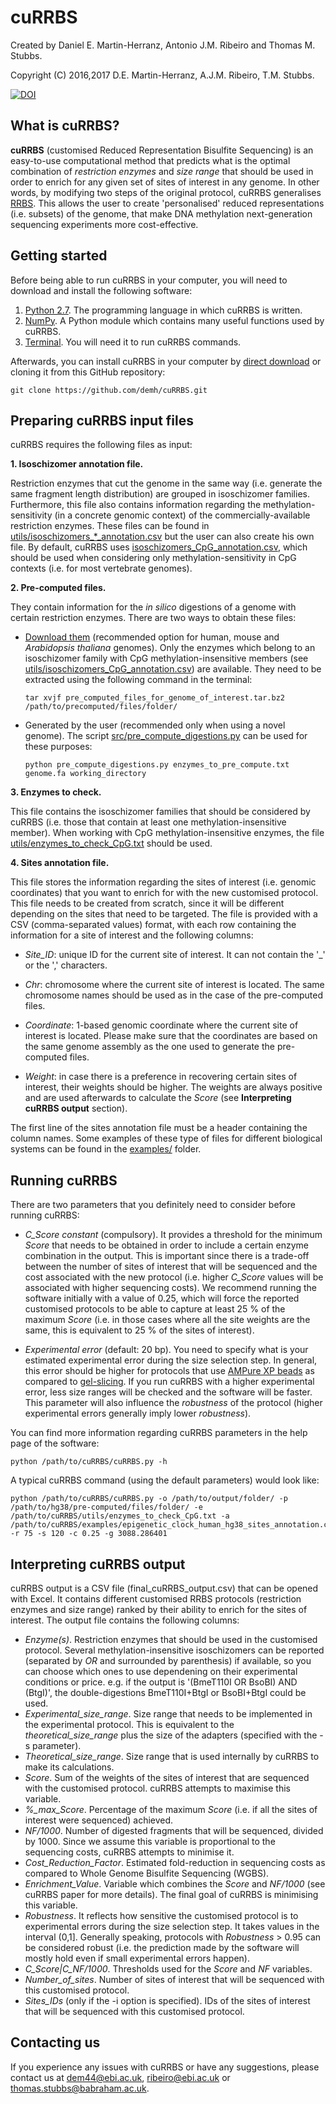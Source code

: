 # cuRRBS

Created by Daniel E. Martin-Herranz, Antonio J.M. Ribeiro and Thomas M. Stubbs.

Copyright (C) 2016,2017 D.E. Martin-Herranz, A.J.M. Ribeiro, T.M. Stubbs.

[![DOI](https://zenodo.org/badge/79246262.svg)](https://zenodo.org/badge/latestdoi/79246262)

## What is cuRRBS?

**cuRRBS** (customised Reduced Representation Bisulfite Sequencing) is an easy-to-use computational method that predicts what is the optimal combination of *restriction enzymes* and *size range* that should be used in order to enrich for any given set of sites of interest in any genome. In other words, by modifying two steps of the original protocol, cuRRBS generalises [RRBS](http://www.nature.com/nprot/journal/v6/n4/full/nprot.2010.190.html). This allows the user to create 'personalised' reduced representations (i.e. subsets) of the genome, that make DNA methylation next-generation sequencing experiments more cost-effective.

## Getting started

Before being able to run cuRRBS in your computer, you will need to download and install the following software:

1. [Python 2.7](https://www.python.org/downloads/). The programming language in which cuRRBS is written.
2. [NumPy](https://scipy.org/install.html#individual-packages). A Python module which contains many useful functions used by cuRRBS.
3. [Terminal](https://en.wikipedia.org/wiki/Comparison_of_terminal_emulators). You will need it to run cuRRBS commands. 

Afterwards, you can install cuRRBS in your computer by [direct download](https://github.com/demh/cuRRBS/archive/master.zip) or cloning it from this GitHub repository:

```
git clone https://github.com/demh/cuRRBS.git
```

## Preparing cuRRBS input files

cuRRBS requires the following files as input:

**1. Isoschizomer annotation file.** 

Restriction enzymes that cut the genome in the same way (i.e. generate the same fragment length distribution) are grouped in isoschizomer families. Furthermore, this file also contains information regarding the methylation-sensitivity (in a concrete genomic context) of the commercially-available restriction enzymes. These files can be found in [utils/isoschizomers_*_annotation.csv](https://github.com/demh/cuRRBS/tree/master/utils) but the user can also create his own file. By default, cuRRBS uses [isoschizomers_CpG_annotation.csv](https://github.com/demh/cuRRBS/blob/master/utils/isoschizomers_CpG_annotation.csv), which should be used when considering only methylation-sensitivity in CpG contexts (i.e. for most vertebrate genomes). 

**2. Pre-computed files.** 

They contain information for the *in silico* digestions of a genome with certain restriction enzymes. There are two ways to obtain these files:

* [Download them](http://www.ebi.ac.uk/~dem44/cuRRBS_pre_computed_files/) (recommended option for human, mouse and *Arabidopsis thaliana* genomes). Only the enzymes which belong to an isoschizomer family with CpG methylation-insensitive members (see [utils/isoschizomers_CpG_annotation.csv](https://github.com/demh/cuRRBS/blob/master/utils/isoschizomers_CpG_annotation.csv)) are available. They need to be extracted using the following command in the terminal:

   ```
   tar xvjf pre_computed_files_for_genome_of_interest.tar.bz2 /path/to/precomputed/files/folder/
   ```

* Generated by the user (recommended only when using a novel genome). The script [src/pre_compute_digestions.py](https://github.com/demh/cuRRBS/blob/master/src/pre_compute_digestions.py) can be used for these purposes:

   ```   
   python pre_compute_digestions.py enzymes_to_pre_compute.txt genome.fa working_directory
   ``` 

**3. Enzymes to check.** 

This file contains the isoschizomer families that should be considered by cuRRBS (i.e. those that contain at least one methylation-insensitive member). When working with CpG methylation-insensitive enzymes, the file [utils/enzymes_to_check_CpG.txt](https://github.com/demh/cuRRBS/blob/master/utils/enzymes_to_check_CpG.txt) should be used.

**4. Sites annotation file.** 

This file stores the information regarding the sites of interest (i.e. genomic coordinates) that you want to enrich for with the new customised protocol. This file needs to be created from scratch, since it will be different depending on the sites that need to be targeted. The file is provided with a CSV (comma-separated values) format, with each row containing the information for a site of interest and the following columns:  

* *Site_ID*: unique ID for the current site of interest. It can not contain the '_' or the ',' characters.

* *Chr*: chromosome where the current site of interest is located. The same chromosome names should be used as in the case of the pre-computed files.

* *Coordinate*: 1-based genomic coordinate where the current site of interest is located. Please make sure that the coordinates are based on the same genome assembly as the one used to generate the pre-computed files.

* *Weight*: in case there is a preference in recovering certain sites of interest, their weights should be higher. The weights are always positive and are used afterwards to calculate the *Score* (see **Interpreting cuRRBS output** section).

The first line of the sites annotation file must be a header containing the column names. Some examples of these type of files for different biological systems can be found in the [examples/](https://github.com/demh/cuRRBS/tree/master/examples) folder.


## Running cuRRBS

There are two parameters that you definitely need to consider before running cuRRBS:

* *C_Score constant* (compulsory). It provides a threshold for the minimum *Score* that needs to be obtained in order to include a certain enzyme combination in the output. This is important since there is a trade-off between the number of sites of interest that will be sequenced and the cost associated with the new protocol (i.e. higher *C_Score* values will be associated with higher sequencing costs). We recommend running the software initially with a value of 0.25, which will force the reported customised protocols to be able to capture at least 25 % of the maximum *Score* (i.e. in those cases where all the site weights are the same, this is equivalent to 25 % of the sites of interest).   

* *Experimental error* (default: 20 bp). You need to specify what is your estimated experimental error during the size selection step. In general, this error should be higher for protocols that use [AMPure XP beads](https://genomebiology.biomedcentral.com/articles/10.1186/gb-2012-13-10-r92) as compared to [gel-slicing](http://www.nature.com/nprot/journal/v6/n4/full/nprot.2010.190.html). If you run cuRRBS with a higher experimental error, less size ranges will be checked and the software will be faster. This parameter will also influence the *robustness* of the protocol (higher experimental errors generally imply lower *robustness*). 

You can find more information regarding cuRRBS parameters in the help page of the software:

```
python /path/to/cuRRBS/cuRRBS.py -h
``` 

A typical cuRRBS command (using the default parameters) would look like:

```
python /path/to/cuRRBS/cuRRBS.py -o /path/to/output/folder/ -p /path/to/hg38/pre-computed/files/folder/ -e /path/to/cuRRBS/utils/enzymes_to_check_CpG.txt -a /path/to/cuRRBS/examples/epigenetic_clock_human_hg38_sites_annotation.csv -r 75 -s 120 -c 0.25 -g 3088.286401
```


## Interpreting cuRRBS output  

cuRRBS output is a CSV file (final_cuRRBS_output.csv) that can be opened with Excel. It contains different customised RRBS protocols (restriction enzymes and size range) ranked by their ability to enrich for the sites of interest. The output file contains the following columns:

* *Enzyme(s)*. Restriction enzymes that should be used in the customised protocol. Several methylation-insensitive isoschizomers can be reported (separated by *OR* and surrounded by parenthesis) if available, so you can choose which ones to use dependening on their experimental conditions or price. e.g. if the output is '(BmeT110I OR BsoBI) AND (BtgI)', the double-digestions BmeT110I+BtgI or BsoBI+BtgI could be used. 
* *Experimental_size_range*. Size range that needs to be implemented in the experimental protocol. This is equivalent to the *theoretical_size_range* plus the size of the adapters (specified with the -s parameter).
* *Theoretical_size_range*. Size range that is used internally by cuRRBS to make its calculations.
* *Score*. Sum of the weights of the sites of interest that are sequenced with the customised protocol. cuRRBS attempts to maximise this variable. 
* *%_max_Score*. Percentage of the maximum *Score* (i.e. if all the sites of interest were sequenced) achieved.
* *NF/1000*. Number of digested fragments that will be sequenced, divided by 1000. Since we assume this variable is proportional to the sequencing costs, cuRRBS attempts to minimise it.
* *Cost_Reduction_Factor*. Estimated fold-reduction in sequencing costs as compared to Whole Genome Bisulfite Sequencing (WGBS).
* *Enrichment_Value*. Variable which combines the *Score* and *NF/1000* (see cuRRBS paper for more details). The final goal of cuRRBS is minimising this variable.
* *Robustness*. It reflects how sensitive the customised protocol is to experimental errors during the size selection step. It takes values in the interval (0,1]. Generally speaking, protocols with *Robustness* > 0.95 can be considered robust (i.e. the prediction made by the software will mostly hold even if small experimental errors happen).
* *C_Score|C_NF/1000*. Thresholds used for the *Score* and *NF* variables. 
* *Number_of_sites*. Number of sites of interest that will be sequenced with this customised protocol.
* *Sites_IDs* (only if the -i option is specified). IDs of the sites of interest that will be sequenced with this customised protocol.


## Contacting us

If you experience any issues with cuRRBS or have any suggestions, please contact us at dem44@ebi.ac.uk, ribeiro@ebi.ac.uk or thomas.stubbs@babraham.ac.uk.  


